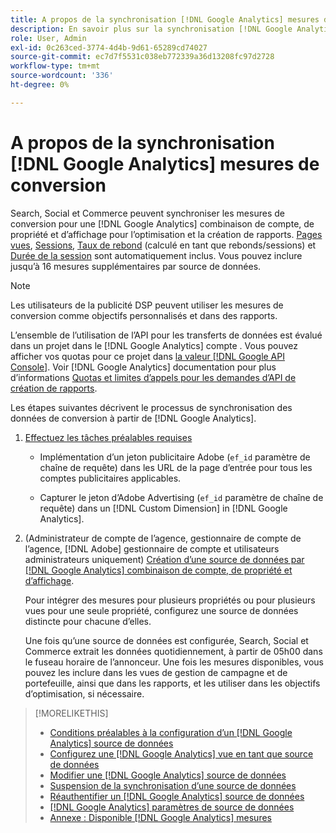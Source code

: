```yaml
---
title: A propos de la synchronisation [!DNL Google Analytics] mesures de conversion
description: En savoir plus sur la synchronisation [!DNL Google Analytics] mesures de conversion pour l’optimisation et la création de rapports.
role: User, Admin
exl-id: 0c263ced-3774-4d4b-9d61-65289cd74027
source-git-commit: ec7d7f5531c038eb772339a36d13208fc97d2728
workflow-type: tm+mt
source-wordcount: '336'
ht-degree: 0%

---
```


# A propos de la synchronisation [!DNL Google Analytics] mesures de conversion

Search, Social et Commerce peuvent synchroniser les mesures de conversion pour une [!DNL Google Analytics] combinaison de compte, de propriété et d’affichage pour l’optimisation et la création de rapports. [Pages vues](https://ga-dev-tools.google/dimensions-metrics-explorer/#view=detail&amp;group=page_tracking&amp;jump=ga_pageviews), [Sessions](https://ga-dev-tools.google/dimensions-metrics-explorer/#view=detail&amp;group=session&amp;jump=ga_sessions), [Taux de rebond](https://ga-dev-tools.google/dimensions-metrics-explorer/#view=detail&amp;group=session&amp;jump=ga_bouncerate) (calculé en tant que rebonds/sessions) et [Durée de la session](https://ga-dev-tools.google/dimensions-metrics-explorer/#view=detail&amp;group=session&amp;jump=ga_sessionduration) sont automatiquement inclus. Vous pouvez inclure jusqu’à 16 mesures supplémentaires par source de données.

>[!NOTE]
>
>Les utilisateurs de la publicité DSP peuvent utiliser les mesures de conversion comme objectifs personnalisés et dans des rapports.

L’ensemble de l’utilisation de l’API pour les transferts de données est évalué dans un projet dans le [!DNL Google Analytics] compte . Vous pouvez afficher vos quotas pour ce projet dans [la valeur [!DNL Google API Console]](https://console.developers.google.com/apis/api/analytics-json.googleapis.com/quotas). Voir [!DNL Google Analytics] documentation pour plus d’informations [Quotas et limites d’appels pour les demandes d’API de création de rapports](https://developers.google.com/analytics/devguides/reporting/core/v4/limits-quotas).

Les étapes suivantes décrivent le processus de synchronisation des données de conversion à partir de [!DNL Google Analytics].

1. [Effectuez les tâches préalables requises](data-source-prerequisites.md)

   * Implémentation d’un jeton publicitaire Adobe (`ef_id` paramètre de chaîne de requête) dans les URL de la page d’entrée pour tous les comptes publicitaires applicables.

   * Capturer le jeton d’Adobe Advertising (`ef_id` paramètre de chaîne de requête) dans un [!DNL Custom Dimension] in [!DNL Google Analytics].

1. (Administrateur de compte de l’agence, gestionnaire de compte de l’agence, [!DNL Adobe] gestionnaire de compte et utilisateurs administrateurs uniquement) [Création d’une source de données par [!DNL Google Analytics] combinaison de compte, de propriété et d’affichage](data-source-configure.md).

   Pour intégrer des mesures pour plusieurs propriétés ou pour plusieurs vues pour une seule propriété, configurez une source de données distincte pour chacune d’elles.

   Une fois qu’une source de données est configurée, Search, Social et Commerce extrait les données quotidiennement, à partir de 05h00 dans le fuseau horaire de l’annonceur. Une fois les mesures disponibles, vous pouvez les inclure dans les vues de gestion de campagne et de portefeuille, ainsi que dans les rapports, et les utiliser dans les objectifs d’optimisation, si nécessaire.

>[!MORELIKETHIS]
>
>* [Conditions préalables à la configuration d’un [!DNL Google Analytics] source de données](data-source-prerequisites.md)
>* [Configurez une [!DNL Google Analytics] vue en tant que source de données](data-source-configure.md)
>* [Modifier une [!DNL Google Analytics] source de données](data-source-edit.md)
>* [Suspension de la synchronisation d’une source de données](data-source-pause.md)
>* [Réauthentifier un [!DNL Google Analytics] source de données](data-source-reauthenticate.md)
>* [[!DNL Google Analytics] paramètres de source de données](data-source-settings.md)
>* [Annexe : Disponible [!DNL Google Analytics] mesures](data-source-ga-metrics.md)
